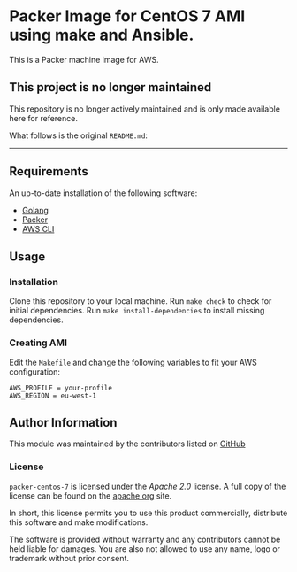 # Packer Image for CentOS 7 AMI using make and Ansible.

This is a Packer machine image for AWS.

## This project is no longer maintained

This repository is no longer actively maintained and is only made available here for reference.

What follows is the original `README.md`:

---

## Requirements

An up-to-date installation of the following software:

* [Golang](https://golang.org/doc/install)
* [Packer](https://www.packer.io/downloads.html)
* [AWS CLI](http://docs.aws.amazon.com/cli/latest/userguide/installing.html)

## Usage

### Installation

Clone this repository to your local machine.
Run `make check` to check for initial dependencies.
Run `make install-dependencies` to install missing dependencies.

### Creating AMI

Edit the `Makefile` and change the following variables to fit your AWS configuration:

```
AWS_PROFILE = your-profile
AWS_REGION = eu-west-1
```

## Author Information

This module was maintained by the contributors listed on [GitHub](https://github.com/operatehappy/terraform-aws-route53-github-verification/graphs/contributors)



### License

`packer-centos-7` is licensed under the _Apache 2.0_ license. A full copy of the license can be found on the [apache.org](http://www.apache.org/licenses/LICENSE-2.0) site.

In short, this license permits you to use this product commercially, distribute this software and make modifications.

The software is provided without warranty and any contributors cannot be held liable for damages. You are also not allowed to use any name, logo or trademark without prior consent.